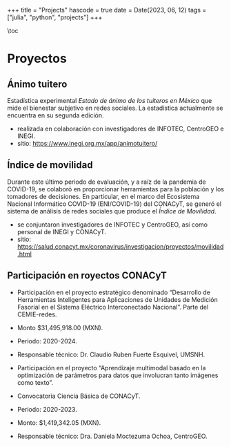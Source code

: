 +++
title = "Projects"
hascode = true
date = Date(2023, 06, 12)
tags = ["julia", "python", "projects"]
+++

\toc

# Proyectos
##  Ánimo tuitero
Estadística experimental _Estado de ánimo de los tuiteros en México_ que mide el bienestar subjetivo en redes sociales. La estadística actualmente se encuentra en su segunda edición.
  - realizada en colaboración con investigadores de INFOTEC, CentroGEO e INEGI.
  - sitio: <https://www.inegi.org.mx/app/animotuitero/>

## Índice de movilidad
Durante este último periodo de evaluación, y a raíz de la pandemia de COVID-19, se colaboró en proporcionar herramientas para la población y los tomadores de decisiones. En particular, en el marco del Ecosistema Nacional Informático COVID-19 (ENI/COVID-19) del CONACyT, se generó el sistema de análisis de redes sociales que produce el _Índice de Movilidad_. 
 - se conjuntaron investigadores de INFOTEC y CentroGEO, así como personal de INEGI y CONACyT.
 - sitio: <https://salud.conacyt.mx/coronavirus/investigacion/proyectos/movilidad.html>

## Participación en royectos CONACyT

- Participación en el proyecto estratégico denominado “Desarrollo de Herramientas Inteligentes para Aplicaciones de Unidades de Medición Fasorial en el Sistema Eléctrico Interconectado Nacional”. Parte del CEMIE-redes.
 - Monto $31,495,918.00 (MXN).
 - Periodo: 2020-2024.
 - Responsable técnico: Dr. Claudio Ruben Fuerte Esquivel, UMSNH.

- Participación en el proyecto “Aprendizaje multimodal basado en la optimización de parámetros para datos que involucran tanto imágenes como texto”.
 - Convocatoria Ciencia Básica de CONACyT.
 - Periodo: 2020-2023.
 - Monto: $1,419,342.05 (MXN).
 - Responsable técnico: Dra. Daniela Moctezuma Ochoa, CentroGEO.
